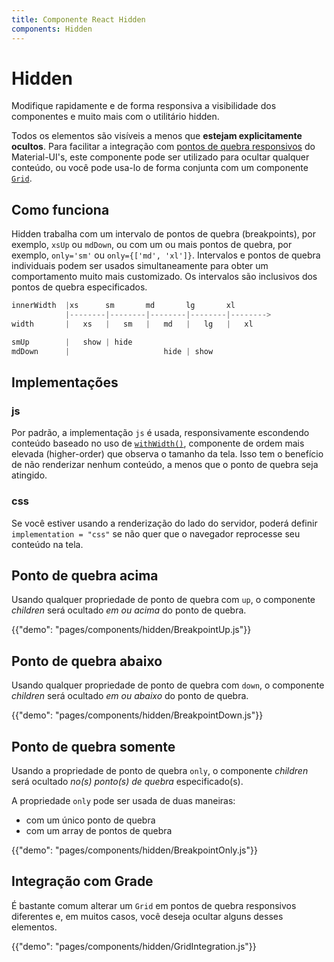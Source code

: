 ```yaml
---
title: Componente React Hidden
components: Hidden
---
```


# Hidden

<p class="description">Modifique rapidamente e de forma responsiva a visibilidade dos componentes e muito mais com o utilitário hidden.</p>

Todos os elementos são visíveis a menos que **estejam explicitamente ocultos**. Para facilitar a integração com [pontos de quebra responsivos](/customization/breakpoints/) do Material-UI's, este componente pode ser utilizado para ocultar qualquer conteúdo, ou você pode usa-lo de forma conjunta com um componente [`Grid`](/components/grid/).

## Como funciona

Hidden trabalha com um intervalo de pontos de quebra (breakpoints), por exemplo, `xsUp` ou `mdDown`, ou com um ou mais pontos de quebra, por exemplo, `only='sm'` ou `only={['md', 'xl']}`. Intervalos e pontos de quebra individuais podem ser usados simultaneamente para obter um comportamento muito mais customizado. Os intervalos são inclusivos dos pontos de quebra especificados.

```js
innerWidth  |xs      sm       md       lg       xl
            |--------|--------|--------|--------|-------->
width       |   xs   |   sm   |   md   |   lg   |   xl

smUp        |   show | hide
mdDown      |                     hide | show

```

## Implementações

### js

Por padrão, a implementação `js` é usada, responsivamente escondendo conteúdo baseado no uso de [`withWidth()`](/customization/breakpoints/#withwidth), componente de ordem mais elevada (higher-order) que observa o tamanho da tela. Isso tem o benefício de não renderizar nenhum conteúdo, a menos que o ponto de quebra seja atingido.

### css

Se você estiver usando a renderização do lado do servidor, poderá definir `implementation = "css"` se não quer que o navegador reprocesse seu conteúdo na tela.

## Ponto de quebra acima

Usando qualquer propriedade de ponto de quebra com `up`, o componente *children* será ocultado *em ou acima* do ponto de quebra.

{{"demo": "pages/components/hidden/BreakpointUp.js"}}

## Ponto de quebra abaixo

Usando qualquer propriedade de ponto de quebra com `down`, o componente *children* será ocultado *em ou abaixo* do ponto de quebra.

{{"demo": "pages/components/hidden/BreakpointDown.js"}}

## Ponto de quebra somente

Usando a propriedade de ponto de quebra `only`, o componente *children* será ocultado *no(s) ponto(s) de quebra* especificado(s).

A propriedade `only` pode ser usada de duas maneiras:

- com um único ponto de quebra
- com um array de pontos de quebra

{{"demo": "pages/components/hidden/BreakpointOnly.js"}}

## Integração com Grade

É bastante comum alterar um `Grid` em pontos de quebra responsivos diferentes e, em muitos casos, você deseja ocultar alguns desses elementos.

{{"demo": "pages/components/hidden/GridIntegration.js"}}